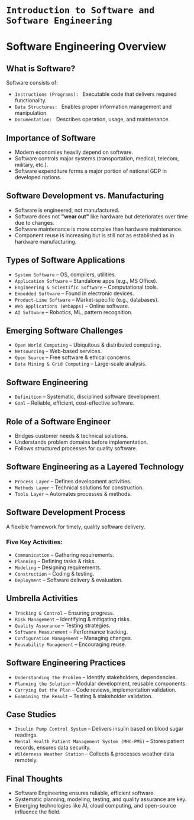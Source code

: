 # `Introduction to Software and Software Engineering`

# Software Engineering Overview

## What is Software? 

Software consists of:
-  `Instructions (Programs): ` Executable code that delivers required functionality.
-  `Data Structures: ` Enables proper information management and manipulation.
-  `Documentation: ` Describes operation, usage, and maintenance. 

## Importance of Software 

-  Modern economies heavily depend on software.
-  Software controls major systems (transportation, medical, telecom, military, etc.).
-  Software expenditure forms a major portion of national GDP in developed nations. 

## Software Development vs. Manufacturing 

-  Software is engineered, not manufactured.
-  Software does not **"wear out"** like hardware but deteriorates over time due to changes.
-  Software maintenance is more complex than hardware maintenance.
-  Component reuse is increasing but is still not as established as in hardware manufacturing. 

## Types of Software Applications 

-  `System Software` – OS, compilers, utilities.
-  `Application Software` – Standalone apps (e.g., MS Office).
-  `Engineering & Scientific Software` – Computational tools.
-  `Embedded Software` – Found in electronic devices.
-  `Product-Line Software` – Market-specific (e.g., databases).
-  `Web Applications (WebApps)` – Online software.
-  `AI Software` – Robotics, ML, pattern recognition. 

## Emerging Software Challenges 

-  `Open World Computing` – Ubiquitous & distributed computing.
-  `Netsourcing` – Web-based services.
-  `Open Source` – Free software & ethical concerns.
-  `Data Mining & Grid Computing` – Large-scale analysis. 

## Software Engineering 

-  `Definition` – Systematic, disciplined software development.
-  `Goal` – Reliable, efficient, cost-effective software. 

## Role of a Software Engineer 

-  Bridges customer needs & technical solutions.
-  Understands problem domains before implementation.
-  Follows structured processes for quality software. 

## Software Engineering as a Layered Technology 

-  `Process Layer` – Defines development activities.
-  `Methods Layer` – Technical solutions for construction.
-  `Tools Layer` – Automates processes & methods. 

## Software Development Process 

A flexible framework for timely, quality software delivery. 

### Five Key Activities: 
-  `Communication` – Gathering requirements.
-  `Planning` – Defining tasks & risks.
-  `Modeling` – Designing requirements.
-  `Construction` – Coding & testing.
-  `Deployment` – Software delivery & evaluation. 

## Umbrella Activities 

-  `Tracking & Control` – Ensuring progress.
-  `Risk Management` – Identifying & mitigating risks.
-  `Quality Assurance` – Testing strategies.
-  `Software Measurement` – Performance tracking.
-  `Configuration Management` – Managing changes.
-  `Reusability Management` – Encouraging reuse. 

## Software Engineering Practices 

-  `Understanding the Problem` – Identify stakeholders, dependencies.
-  `Planning the Solution` – Modular development, reusable components.
-  `Carrying Out the Plan` – Code reviews, implementation validation.
-  `Examining the Result` – Testing & stakeholder validation. 

## Case Studies 

-  `Insulin Pump Control System` – Delivers insulin based on blood sugar readings.
-  `Mental Health Patient Management System (MHC-PMS)` – Stores patient records, ensures data security.
-  `Wilderness Weather Station` – Collects & processes weather data remotely. 

## Final Thoughts 

-  Software Engineering ensures reliable, efficient software.
-  Systematic planning, modeling, testing, and quality assurance are key.
-  Emerging technologies like AI, cloud computing, and open-source influence the field.
